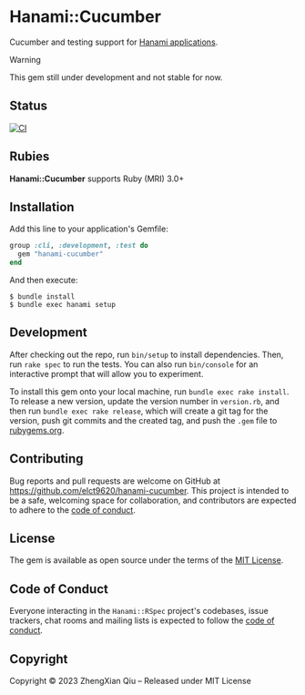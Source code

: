 Hanami::Cucumber
===

Cucumber and testing support for [Hanami applications](https://github.com/hanami/hanami).

> [!WARNING]
> This gem still under development and not stable for now.

## Status

[![CI](https://github.com/elct9620/hanami-cucumber/actions/workflows/main.yml/badge.svg)](https://github.com/elct9620/hanami-cucumber/actions/workflows/main.yml)

## Rubies

**Hanami::Cucumber** supports Ruby (MRI) 3.0+

## Installation

Add this line to your application's Gemfile:

```ruby
group :cli, :development, :test do
  gem "hanami-cucumber"
end
```

And then execute:

```
$ bundle install
$ bundle exec hanami setup
```

## Development

After checking out the repo, run `bin/setup` to install dependencies. Then, run `rake spec` to run the tests. You can also run `bin/console` for an interactive prompt that will allow you to experiment.

To install this gem onto your local machine, run `bundle exec rake install`. To release a new version, update the version number in `version.rb`, and then run `bundle exec rake release`, which will create a git tag for the version, push git commits and the created tag, and push the `.gem` file to [rubygems.org](https://rubygems.org).

## Contributing

Bug reports and pull requests are welcome on GitHub at https://github.com/elct9620/hanami-cucumber. This project is intended to be a safe, welcoming space for collaboration, and contributors are expected to adhere to the [code of conduct](https://github.com/elct9620/hanami-cucumber/blob/main/CODE_OF_CONDUCT.md).

## License

The gem is available as open source under the terms of the [MIT License](https://opensource.org/licenses/MIT).

## Code of Conduct

Everyone interacting in the `Hanami::RSpec` project's codebases, issue trackers, chat rooms and mailing lists is expected to follow the [code of conduct](https://github.com/elct9620/hanami-cucumber/blob/main/CODE_OF_CONDUCT.md).

## Copyright

Copyright © 2023 ZhengXian Qiu – Released under MIT License

